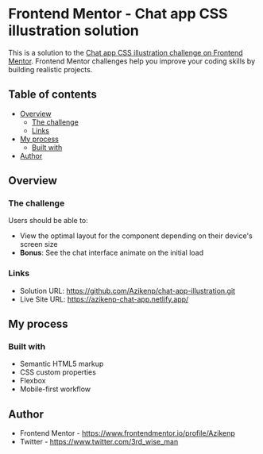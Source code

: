 # Frontend Mentor - Chat app CSS illustration solution

This is a solution to the [Chat app CSS illustration challenge on Frontend Mentor](https://www.frontendmentor.io/challenges/chat-app-css-illustration-O5auMkFqY). Frontend Mentor challenges help you improve your coding skills by building realistic projects. 

## Table of contents

- [Overview](#overview)
  - [The challenge](#the-challenge)
  - [Links](#links)
- [My process](#my-process)
  - [Built with](#built-with)
- [Author](#author)

## Overview

### The challenge

Users should be able to:

- View the optimal layout for the component depending on their device's screen size
- **Bonus**: See the chat interface animate on the initial load

### Links

- Solution URL: https://github.com/Azikenp/chat-app-illustration.git
- Live Site URL: https://azikenp-chat-app.netlify.app/

## My process

### Built with

- Semantic HTML5 markup
- CSS custom properties
- Flexbox
- Mobile-first workflow


## Author
- Frontend Mentor - https://www.frontendmentor.io/profile/Azikenp
- Twitter - https://www.twitter.com/3rd_wise_man